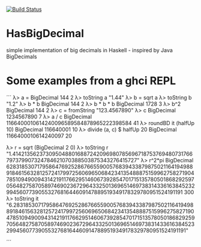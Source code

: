 [![Build Status](https://travis-ci.org/thma/HasBigDecimal.svg?branch=master)](https://travis-ci.org/thma/HasBigDecimal)

# HasBigDecimal
simple implementation of big decimals in Haskell - inspired by Java BigDecimals

# Some examples from a ghci REPL
´´´
λ> a = BigDecimal 144 2
λ> toString a
"1.44"
λ> b = sqrt a
λ> toString b
"1.2"
λ> b * b
BigDecimal 144 2
λ> b * b * b
BigDecimal 1728 3
λ> b^2
BigDecimal 144 2
λ> c = fromString "123.4567890"
λ> c
BigDecimal 1234567890 7
λ> a / c
BigDecimal 1166400010614240096589584878965222398584 41
λ> roundBD it (halfUp 10)
BigDecimal 116640001 10
λ> divide (a, c) $ halfUp 20
BigDecimal 1166400010614240097 20

λ> r = sqrt (BigDecimal 2 0)
λ> toString r
"1.4142135623730950488016887242096980785696718753769480731766797379907324784621070388503875343276415727"
λ> r^2*pi
BigDecimal 6283185307179586476925286766559005768394338798750211641949889184615632812572417997256069650684234135488875159962758271904785109490094314219117662951460673928547017151357805018682925970564827587058974690236729643325013696514697383143361638452329945607739055327681644609147889519349178329780951524191191 300
λ> toString it
"6.283185307179586476925286766559005768394338798750211641949889184615632812572417997256069650684234135488875159962758271904785109490094314219117662951460673928547017151357805018682925970564827587058974690236729643325013696514697383143361638452329945607739055327681644609147889519349178329780951524191191"

´´´

